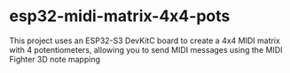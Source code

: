 # esp32-midi-matrix-4x4-pots
This project uses an ESP32-S3 DevKitC board to create a 4x4 MIDI matrix with 4 potentiometers, allowing you to send MIDI messages using the MIDI Fighter 3D note mapping
